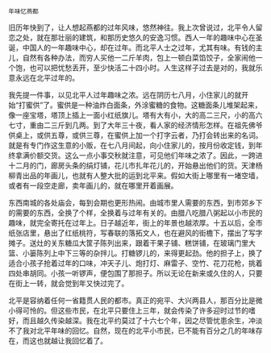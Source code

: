     年味忆燕都 

   旧历年快到了，让人想起燕都的过年风味，悠然神往。我上次曾说过，北平令人留恋之处，就在那壮丽的建筑，和那历史悠久的安逸习惯。西人一年的趣味中心在圣诞，中国人的一年趣味中心，却在过年。而北平人士之过年，尤其有味。有钱的主儿，自然有各种办法，而穷人买他一二斤羊肉，包上一顿白菜馅饺子，全家闹他一个饱，也可以把忧愁丢开，至少快活二十四小时。人生这样子过去是对的，我就乐意永远在北平过年的。

   我先提一件事，以见北平人过年趣味之浓。远在阴历七八月，小住家儿的就开始“打蜜供”了。蜜供是一种油炸白面条，外涂蜜糖的食物。这糖面条儿堆架起来，像一座宝塔，塔顶上插上一面小红纸旗儿。塔有大有小，大的高二三尺，小的高六七寸，重由二三斤到几两。到了大年三十夜，看人家的经济情形怎样。在祖先佛爷供桌上，或供五尊，或供三尊，在蜜供上加一个打字云者，乃打会转出来的名词。就是有专门作这生意的小贩，在七八月间起，向小住家儿的，按月份收定钱，到年终拿满价额交货。这么一点小事交秋就注意，可见他们年味之浓了。因此，一跨进十二月的门，廊房头条的绢灯铺，花儿市扎年花儿的，开始悬出他们的货。天津杨柳青出品的年画儿，也就有人整大批的运到北平来。假如大街上哪里有一堵空墙，或者有一段空走廊，卖年画儿的，就在哪里开着画展。

   东西南城的各处庙会，每到会期也更形热闹。由城市里人需要的东西，到市郊乡下的需要的东西，全换了个样，全换着与过年有关的。由腊八吃腊八粥起以小市民的趣味，就完全寄托在过年上。日子越近年，街上的年景也越浓厚。十五以后，全市纸张店里，悬出了红纸桃符，写春联的落拓文人，也在避风的街檐下，摆出了写字摊子。送灶的关东糖瓜大筐子陈列出来，跟着干果子铺、糕饼铺，在玻璃门里大篮、小篓陈列上中下三等的杂拌儿。打糖锣儿的，来得更起劲。他的担子上，换了适合小孩子抢着过年的口味，冲天子儿、炮打灯、麻雷子、空竹、花刀花枪，挑着四处串胡同。小孩一听锣声，便包围了那担子。所以无论在新来或久住的人，只要在街上一转，就会觉到年又快过完了。

   北平是容纳着任何一省籍贯人民的都市。真正的宛平、大兴两县人，那百分比是微小得可怜的。但这些市民，在北平只要住上三年，就会传染了许多迎时过节的嗜好，而且越久传染越深。我在北平约莫过了十六七个年，因之尽管忧患余生，冲淡不了我对北平年味的回忆。自然，现在的北平小市民，已不能有百分之几的年味存在，而这也就越让我回忆着了。

